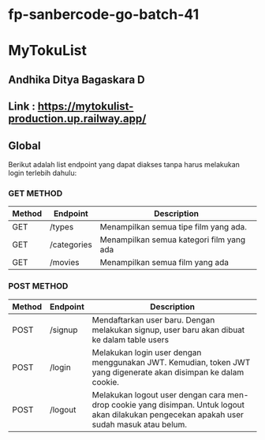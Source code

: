 # fp-sanbercode-go-batch-41
# MyTokuList

## Andhika Ditya Bagaskara D
## Link : https://mytokulist-production.up.railway.app/

## Global
Berikut adalah list endpoint yang dapat diakses tanpa harus melakukan login terlebih dahulu:

### GET METHOD
| Method | Endpoint    | Description                              |
|--------|-------------|------------------------------------------|
| GET    | /types      | Menampilkan semua tipe film yang ada.    |
| GET    | /categories | Menampilkan semua kategori film yang ada |
| GET    | /movies     | Menampilkan semua film yang ada          |

### POST METHOD
| Method | Endpoint | Description                                                                                                                                 |
|--------|----------|---------------------------------------------------------------------------------------------------------------------------------------------|
| POST   | /signup  | Mendaftarkan user baru. Dengan melakukan signup, user baru akan dibuat ke dalam table users                                                 |
| POST   | /login   | Melakukan login user dengan menggunakan JWT. Kemudian, token JWT yang digenerate akan disimpan ke dalam cookie.                             |
| POST   | /logout  | Melakukan logout user dengan cara men-drop cookie yang disimpan. Untuk logout akan dilakukan pengecekan apakah user sudah masuk atau belum. |

